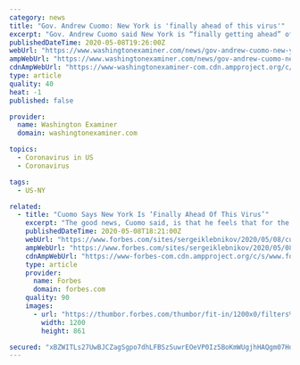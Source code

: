 ```yaml
---
category: news
title: "Gov. Andrew Cuomo: New York is 'finally ahead of this virus'"
excerpt: "Gov. Andrew Cuomo said New York is “finally getting ahead” of the coronavirus pandemic that has killed thousands of people in his state."
publishedDateTime: 2020-05-08T19:26:00Z
webUrl: "https://www.washingtonexaminer.com/news/gov-andrew-cuomo-new-york-is-finally-ahead-of-this-virus"
ampWebUrl: "https://www.washingtonexaminer.com/news/gov-andrew-cuomo-new-york-is-finally-ahead-of-this-virus?_amp=true"
cdnAmpWebUrl: "https://www-washingtonexaminer-com.cdn.ampproject.org/c/s/www.washingtonexaminer.com/news/gov-andrew-cuomo-new-york-is-finally-ahead-of-this-virus?_amp=true"
type: article
quality: 40
heat: -1
published: false

provider:
  name: Washington Examiner
  domain: washingtonexaminer.com

topics:
  - Coronavirus in US
  - Coronavirus

tags:
  - US-NY

related:
  - title: "Cuomo Says New York Is ‘Finally Ahead Of This Virus’"
    excerpt: "The good news, Cuomo said, is that he feels that for the first time, “we’re finally ahead of this virus.” “Our numbers are coming down in New York—in most states in this country, you still see the numbers going up,"
    publishedDateTime: 2020-05-08T18:21:00Z
    webUrl: "https://www.forbes.com/sites/sergeiklebnikov/2020/05/08/cuomo-says-new-york-is-finally-ahead-of-this-virus/"
    ampWebUrl: "https://www.forbes.com/sites/sergeiklebnikov/2020/05/08/cuomo-says-new-york-is-finally-ahead-of-this-virus/amp/"
    cdnAmpWebUrl: "https://www-forbes-com.cdn.ampproject.org/c/s/www.forbes.com/sites/sergeiklebnikov/2020/05/08/cuomo-says-new-york-is-finally-ahead-of-this-virus/amp/"
    type: article
    provider:
      name: Forbes
      domain: forbes.com
    quality: 90
    images:
      - url: "https://thumbor.forbes.com/thumbor/fit-in/1200x0/filters%3Aformat%28jpg%29/https%3A%2F%2Fspecials-images.forbesimg.com%2Fimageserve%2F5eb58ade170c940006485cd8%2F0x0.jpg"
        width: 1200
        height: 861

secured: "xBZWITLs27UwBJCZagSgpo7dhLFBSzSuwrEOeVP0Iz5BoKmWUgjhHAQgm07HdVvxZa6APJXZcLLpzrQwiN/R1kRarJzU2QDftg2lw6sG9dfTdco2WY6nYYbcS6ioNxuPMWrUxrtEb/ddV/g7DOl50IAFgElhI32c79BE6epoAzCG3l5LnOq2GBLw3m/EUQFlIlETexPlbm4nzBNXzRx5wU8PRfTdWlZlS5k5g91U6auuqtl6dOcH5GMt+dxIoMOaN6bTYT3vbMJBglhFl4U3ifq6tMvxQbJKIolKzBntO15kJSj9XJbamDkySF3vLJAGh3kMGYYOQYdYOgGHCR9SAdT/oyYrERwr5Zdw+BGAovu3JhVDGTH7TzkLrI2WVjHxDwBwylkxjHw7WkjwZw98UHs2Ryq+pIeFPdlIHoTM084kpDGkOI4g1JRSTQHUxsvN3/3u5cy7te5q5X7ucrj7rLRD1GufEDpZjra6MRCLLHM=;pKs0JtYXacH86FQyPPygag=="
---
```


